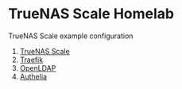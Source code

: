 # TrueNAS Scale Homelab
TrueNAS Scale example configuration

1. [TrueNAS Scale](TrueNASScale.md)
2. [Traefik](Traefik.md)
3. [OpenLDAP](OpenLDAP.md)
4. [Authelia](Authelia.md)

